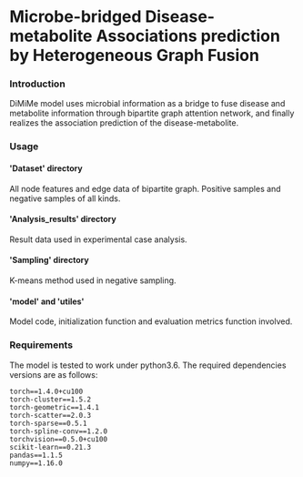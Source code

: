 # Microbe-bridged Disease-metabolite Associations prediction by Heterogeneous Graph Fusion

### Introduction
DiMiMe model uses microbial information as a bridge to fuse disease and metabolite information through bipartite graph attention network, and finally realizes the association prediction of the disease-metabolite.

### Usage
#### 'Dataset' directory
All node features and edge data of bipartite graph. Positive samples and negative samples of all kinds.
#### 'Analysis_results' directory
Result data used in experimental case analysis.
#### 'Sampling' directory
K-means method used in negative sampling.
#### 'model' and 'utiles'
Model code, initialization function and evaluation metrics function involved.

### Requirements
The model is tested to work under python3.6. The required dependencies versions are as follows:
```
torch==1.4.0+cu100
torch-cluster==1.5.2
torch-geometric==1.4.1
torch-scatter==2.0.3
torch-sparse==0.5.1
torch-spline-conv==1.2.0
torchvision==0.5.0+cu100
scikit-learn==0.21.3
pandas==1.1.5
numpy==1.16.0
```
